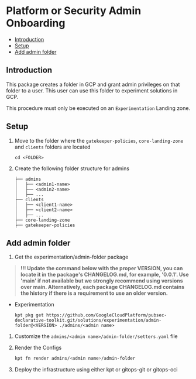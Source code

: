 # Platform or Security Admin Onboarding

<!-- vscode-markdown-toc -->
* [Introduction](#Introduction)
* [Setup](#Setup)
* [Add admin folder](#Addadminfolder)

<!-- vscode-markdown-toc-config
	numbering=false
	autoSave=true
	/vscode-markdown-toc-config -->
<!-- /vscode-markdown-toc -->

## <a name='Introduction'></a>Introduction

This package creates a folder in GCP and grant admin privileges on that folder to a user. This user can use this folder to experiment solutions in GCP.

This procedure must only be executed on an `Experimentation` Landing zone.

## <a name='Setup'></a>Setup

1. Move to the folder where the `gatekeeper-policies`, `core-landing-zone` and `clients` folders are located

    ```shell
    cd <FOLDER>
    ```

1. Create the following folder structure for admins

    ```text
    ├── admins
    │   ├── <admin1-name>
    │   ├── <admin2-name>
    │   ├── ...
    ├── clients
    │   ├── <client1-name>
    │   ├── <client2-name>
    │   ├── ...
    ├── core-landing-zone
    ├── gatekeeper-policies
    ```

## <a name='Addadminfolder'></a>Add admin folder

1. Get the experimentation/admin-folder package

> **!!! Update the command below with the proper VERSION, you can locate it in the package's CHANGELOG.md, for example, '0.0.1'. Use 'main' if not available but
> we strongly recommend using versions over main. Alternatively, each package CHANGELOG.md contains the history if there is a requirement to use an older version.**

- Experimentation

    ```kpt
    kpt pkg get https://github.com/GoogleCloudPlatform/pubsec-declarative-toolkit.git/solutions/experimentation/admin-folder@<VERSION> ./admins/<admin name>
    ```

1. Customize the `admins/<admin name>/admin-folder/setters.yaml` file

1. Render the Configs

    ```bash
    kpt fn render admins/<admin name>/admin-folder
    ```

1. Deploy the infrastructure using either kpt or gitops-git or gitops-oci
